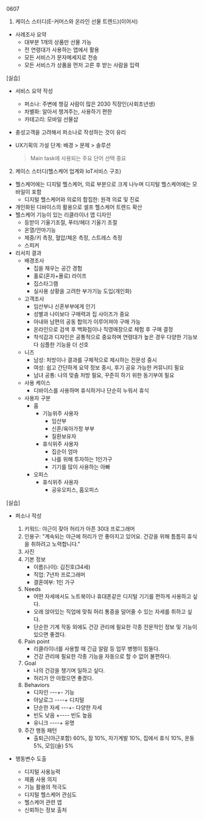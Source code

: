 0607
1. 케이스 스터디(E-커머스와 온라인 선물 트렌드)(이어서)
- 사례조사 요약
    - 대부분 1개의 상품만 선물 가능
    - 전 연령대가 사용하는 앱에서 활용
    - 모든 서비스가 문자메세지로 전송
    - 모든 서비스가 상품을 먼저 고른 후 받는 사람을 입력

[실습]
- 서비스 요약 작성
    - 퍼소나: 주변에 챙길 사람이 많은 2030 직장인(사회초년생)
    - 차별화: 알아서 챙겨주는, 사용하기 편한
    - 카테고리: 모바일 선물샵

- 충성고객을 고려해서 퍼소나로 작성하는 것이 유리
- UX기획의 가설 단계: 배경 > 문제 > 솔루션
    > Main task에 사용되는 주요 단어 선택 중요

2. 케이스 스터디(헬스케어 업계와 IoT서비스 구조)
- 헬스케어에는 디지털 헬스케어, 의료 부분으로 크게 나누며 디지털 헬스케어에는 모바일이 포함
    - 디지털 헬스케어와 의료의 합집한: 원격 의료 및 진료
- 개인화된 디바이스의 활용으로 셀프 헬스케어 트렌드 확산
- 헬스케어 기능이 있는 리클라이너 앱 디자인
    - 등받이 기울기조절, 푸터/헤더 기울기 조절
    - 온열/안마기능
    - 체중/키 측정, 혈압/체온 측정, 스트레스 측정
    - 스피커
- 리서치 결과
    - 배경조사
        - 집을 채우는 공간 경험
        - 홀로(혼자+욜로) 라이프
        - 집스타그램
        - 실사용 상황을 고려한 부가기능 도입(개인화)
    - 고객조사
        - 임산부나 신혼부부에게 인기
        - 성별과 나이보다 구매력과 집 사이즈가 중요
        - 아내와 남편의 공동 합의가 이루어져야 구매 가능
        - 온라인으로 검색 후 백화점이나 직영매장으로 체험 후 구매 결정
        - 착석감과 디자인은 공통적으로 중요하며 연령대가 높은 경우 다양한 기능보다 심플한 기능을 더 선호
    - 니즈
        - 남성: 처방이나 결과를 구체적으로 제시하는 전문성 중시
        - 여성: 쉽고 간단하게 요약 정보 중시, 후기 공유 가능한 커뮤니티 필요
        - 남녀 공통: 나의 맞춤 처방 필요, 꾸준히 하기 위한 동기부여 필요
    - 사용 케이스
        - 디바이스를 사용하며 휴식하거나 단순히 누워서 휴식
    - 사용자 구분
        - 홈
            - 기능위주 사용자
                - 임산부
                - 신혼/육아가정 부부
                - 질환보유자
            - 휴식위주 사용자
                - 집순이 엄마
                - 나를 위해 투자하는 1인가구
                - 기기를 많이 사용하는 아빠
        - 오피스
            - 휴식위주 사용자
                - 공유오피스, 홈오피스
        
[실습]
- 퍼소나 작성
    1. 키워드: 야근이 잦아 허리가 아픈 30대 프로그래머
    2. 인용구: "계속되는 야근에 허리가 안 좋아지고 있어요. 건강을 위해 틈틈히 휴식을 취하려고 노력합니다."
    3. 사진
    4. 기본 정보
        - 이름(나이): 김진호(34세)
        - 직업: 7년차 프로그래머
        - 결혼여부: 1인 가구
    5. Needs
        - 어떤 자세에서도 노트북이나 휴대폰같은 디지털 기기를 편하게 사용하고 싶다.
        - 오래 앉아있는 직업에 맞춰 허리 통증을 덜어줄 수 있는 자세를 취하고 싶다.
        - 단순한 기계 작동 외에도 건강 관리에 필요한 각종 전문적인 정보 및 기능이 있으면 좋겠다.
    6. Pain point
        - 리클라이너를 사용할 때 긴급 알람 등 업무 병행이 힘들다.
        - 건강 관리에 필요한 각종 기능을 자동으로 할 수 없어 불편하다.
    7. Goal
        - 나의 건강을 챙기며 일하고 싶다.
        - 허리가 안 아팠으면 좋겠다.
    8. Behaviors
        - 디자인 ---+- 기능
        - 아날로그 ----+ 디지털
        - 단순한 자세 ---+- 다양한 자세
        - 빈도 낮음 +---- 빈도 높음
        - 유니크 ----+ 유명
    9. 주간 행동 패턴
        - 출퇴근(야근포함) 60%, 잠 10%, 자기계발 10%, 집에서 휴식 10%, 운동 5%, 모임(술) 5%

- 행동변수 도출
    - 디지털 사용능력
    - 제품 사용 의지
    - 기능 활용의 적극도
    - 디지털 헬스케어 관심도
    - 헬스케어 관련 앱
    - 신뢰하는 정보 출처
    